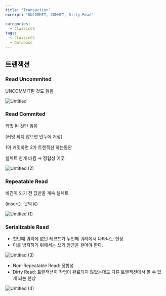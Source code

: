 ```yaml
---
title: "Transaction"
excerpt: "UNCOMMIT, COMMIT, Dirty Read"

categories:
  - ClassicCS
tags:
  - ClassicCS
  - Database
---
```


## 트랜잭션

### Read Uncommited
UNCOMMIT된 것도 읽음

![Untitled](https://user-images.githubusercontent.com/34998051/68493054-14c11b00-028f-11ea-9b8a-a4c4417633fa.png)

### Read Commited
커밋 된 것만 읽음

(커밋 되지 않으면 언두에 저장)

1이 커밋하면 2가 트랜잭션 하는동안 

셀렉트 한게 바뀜 ⇒ 정합성 어긋

![Untitled (2)](https://user-images.githubusercontent.com/34998051/68493060-168ade80-028f-11ea-8764-ada891bdf938.png)

### Repeatable Read
비긴이 되기 전 값만을 계속 셀렉트

(insert는 못막음)

![Untitled (1)](https://user-images.githubusercontent.com/34998051/68493057-15f24800-028f-11ea-8fc6-d77694d4a9ff.png)


### Serializable Read

- 첫번째 쿼리에 없던 레코드가 두번째 쿼리에서 나타나는 현상
- 이를 방지하기 위해서는 쓰기 잠금을 걸어야 한다.

![Untitled (3)](https://user-images.githubusercontent.com/34998051/68493061-168ade80-028f-11ea-9956-513b5f0578a4.png)

- Non-Repeatable Read: 정합성
- Dirty Read: 트랜잭션이 작업이 완료되지 않았는데도 다른 트랜잭션에서 볼 수 있게 되는 현상

![Untitled (4)](https://user-images.githubusercontent.com/34998051/68493063-168ade80-028f-11ea-8e23-116e2a385d11.png)
